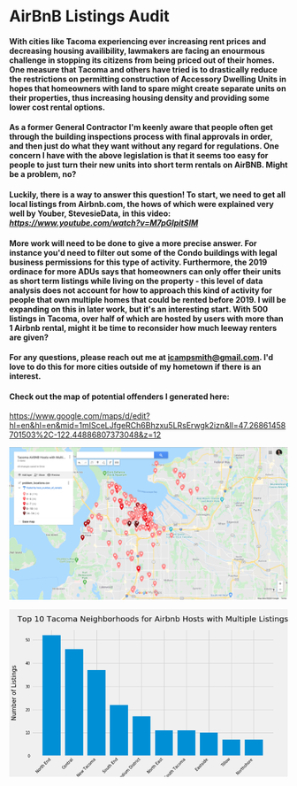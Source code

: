 # AirBnB Listings Audit

#### With cities like Tacoma experiencing ever increasing rent prices and decreasing housing availibility, lawmakers are facing an enourmous challenge in stopping its citizens from being priced out of their homes. One measure that Tacoma and others have tried is to drastically reduce the restrictions on permitting construction of Accessory Dwelling Units in hopes that homeowners with land to spare might create separate units on their properties, thus increasing housing density and providing some lower cost rental options.

#### As a former General Contractor I'm keenly aware that people often get through the building inspections process with final approvals in order, and then just do what they want without any regard for regulations. One concern I have with the above legislation is that it seems too easy for people to just turn their new units into short term rentals on AirBNB. Might be a problem, no? 

#### Luckily, there is a way to answer this question! To start, we need to get all local listings from Airbnb.com, the hows of which were explained very well by Youber, StevesieData, in this video:<i> https://www.youtube.com/watch?v=M7pGIpitSlM </i>

#### More work will need to be done to give a more precise answer. For instance you'd need to filter out some of the Condo buildings with legal business permissions for this type of activity. Furthermore, the 2019 ordinace for more ADUs says that homeowners can only offer their units as short term listings while living on the property - this level of data analysis does not account for how to approach this kind of activity for people that own multiple homes that could be rented before 2019. I will be expanding on this in later work, but it's an interesting start. With 500 listings in Tacoma, over half of which are hosted by users with more than 1 Airbnb rental, might it be time to reconsider how much leeway renters are given? 

#### For any questions, please reach out me at <b>icampsmith@gmail.com</b>. I'd love to do this for more cities outside of my hometown if there is an interest.

#### Check out the map of potential offenders I generated here:
https://www.google.com/maps/d/edit?hl=en&hl=en&mid=1mISceLJfgeRCh6Bhzxu5LRsErwgk2izn&ll=47.26861458701503%2C-122.44886807373048&z=12

![Map](https://raw.githubusercontent.com/isaac-campbell-smith/AirBNB_Rentals/master/images/Map.png?token=AOLJ5M5NKZ3HRQN5L7RDU7S662QNU)

![Neighborhoods](https://raw.githubusercontent.com/isaac-campbell-smith/AirBNB_Rentals/master/images/Top_10_Neighborhoods.png?token=AOLJ5MYPHAEIJ35KOJXAFI2662PV2)